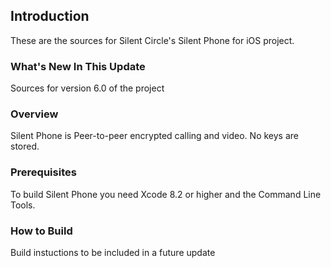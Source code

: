 ## Introduction

These are the sources for Silent Circle's Silent Phone for iOS project.

### What's New In This Update

Sources for version 6.0 of the project 

### Overview

Silent Phone is Peer-to-peer encrypted calling and video. No keys are stored.

### Prerequisites

To build Silent Phone you need Xcode 8.2 or higher and the Command Line Tools.

### How to Build

Build instuctions to be included in a future update


